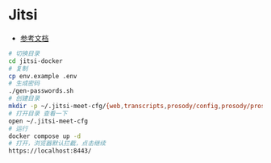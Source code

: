 # Jitsi

- [参考文档](https://jitsi.github.io/handbook/docs/devops-guide/devops-guide-docker)

```bash
# 切换目录
cd jitsi-docker
# 复制
cp env.example .env
# 生成密码
./gen-passwords.sh
# 创建目录
mkdir -p ~/.jitsi-meet-cfg/{web,transcripts,prosody/config,prosody/prosody-plugins-custom,jicofo,jvb,jigasi,jibri}
# 打开目录 查看一下
open ~/.jitsi-meet-cfg
# 运行
docker compose up -d
# 打开，浏览器默认拦截，点击继续
https://localhost:8443/
```
